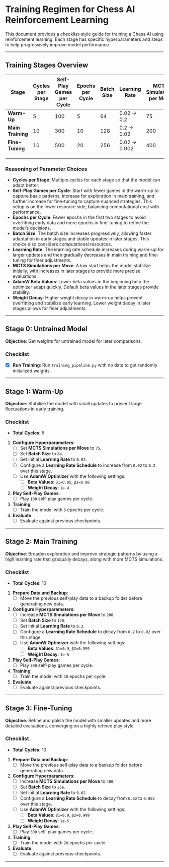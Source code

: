 # Training Regimen for Chess AI Reinforcement Learning

This document provides a checklist-style guide for training a Chess AI using reinforcement learning. Each stage has specific hyperparameters and steps to help progressively improve model performance.

---

## Training Stages Overview

| Stage              | Cycles per Stage | Self-Play Games per Cycle | Epochs per Cycle | Batch Size | Learning Rate | MCTS Simulations per Move | AdamW Beta Values | Weight Decay |
|--------------------|------------------|--------------------------|------------------|------------|--------------|---------------------------|-------------------|--------------|
| **Warm-Up**        | 5                | 100                      | 5               | 64         | 0.02 → 0.2   | 75                        | β1=0.85, β2=0.98  | 1e-4         |
| **Main Training**  | 10               | 300                      | 10                        | 128        | 0.2 → 0.02   | 200                       | β1=0.9, β2=0.999  | 1e-5         |
| **Fine-Tuning**    | 10               | 500                      | 20                        | 256        | 0.02 → 0.002 | 400                       | β1=0.9, β2=0.999  | 1e-5         |

---

### Reasoning of Parameter Choices
- **Cycles per Stage**: Multiple cycles for each stage so that the model can adapt better.
- **Self-Play Games per Cycle**: Start with fewer games in the warm-up to capture basic patterns, increase for exploration in main training, and further increase for fine-tuning to capture nuanced strategies. This setup is on the lower resource side, balancing computational cost with performance.
- **Epochs per Cycle**: Fewer epochs in the first two stages to avoid overfitting early data and more epochs in fine-tuning to refine the model’s decisions.
- **Batch Size**: The batch size increases progressively, allowing faster adaptation in early stages and stable updates in later stages. This choice also considers computational resources.
- **Learning Rate**: The learning rate schedule increases during warm-up for larger updates and then gradually decreases in main training and fine-tuning for finer adjustments.
- **MCTS Simulations per Move**: A low start helps the model stabilize initially, with increases in later stages to provide more precise evaluations.
- **AdamW Beta Values**: Lower beta values in the beginning help the optimizer adapt quickly. Default beta values in the later stages provide stability.
- **Weight Decay**: Higher weight decay in warm-up helps prevent overfitting and stabilize early learning. Lower weight decay in later stages allows for finer adjustments.

---

## Stage 0: Untrained Model

**Objective**: Get weights for untrained model for later comparisons.

### Checklist
- [X] **Run Training**: Run `training_pipeline.py` with no data to get randomly initialized weights.

---

## Stage 1: Warm-Up

**Objective**: Stabilize the model with small updates to prevent large fluctuations in early training.

### Checklist
- **Total Cycles**: 5
1. **Configure Hyperparameters**:
   - [ ] Set **MCTS Simulations per Move** to `75`.
   - [ ] Set **Batch Size** to `64`.
   - [ ] Set initial **Learning Rate** to `0.02`.
   - [ ] Configure a **Learning Rate Schedule** to increase from `0.02` to `0.2` over this stage.
   - [ ] Use **AdamW Optimizer** with the following settings:
     - [ ] **Beta Values**: `β1=0.85`, `β2=0.98`
     - [ ] **Weight Decay**: `1e-4`
2. **Play Self-Play Games**:
   - [ ] Play `100` self-play games per cycle.
3. **Training**:
   - [ ] Train the model with `5` epochs per cycle.
4. **Evaluate**:
   - [ ] Evaluate against previous checkpoints.

---

## Stage 2: Main Training

**Objective**: Broaden exploration and improve strategic patterns by using a high learning rate that gradually decays, along with more MCTS simulations.

### Checklist
- **Total Cycles**: 10
1. **Prepare Data and Backup**:
   - [ ] Move the previous self-play data to a backup folder before generating new data.
2. **Configure Hyperparameters**:
   - [ ] Increase **MCTS Simulations per Move** to `200`.
   - [ ] Set **Batch Size** to `128`.
   - [ ] Set initial **Learning Rate** to `0.2`.
   - [ ] Configure a **Learning Rate Schedule** to decay from `0.2` to `0.02` over this stage.
   - [ ] Use **AdamW Optimizer** with the following settings:
     - [ ] **Beta Values**: `β1=0.9`, `β2=0.999`
     - [ ] **Weight Decay**: `1e-5`
3. **Play Self-Play Games**:
   - [ ] Play `300` self-play games per cycle.
4. **Training**:
   - [ ] Train the model with `10` epochs per cycle.
5. **Evaluate**:
   - [ ] Evaluate against previous checkpoints.
---

## Stage 3: Fine-Tuning

**Objective**: Refine and polish the model with smaller updates and more detailed evaluations, converging on a highly refined play style.

### Checklist
- **Total Cycles**: 10
1. **Prepare Data and Backup**:
   - [ ] Move the previous self-play data to a backup folder before generating new data.
2. **Configure Hyperparameters**:
   - [ ] Increase **MCTS Simulations per Move** to `400`.
   - [ ] Set **Batch Size** to `256`.
   - [ ] Set initial **Learning Rate** to `0.02`.
   - [ ] Configure a **Learning Rate Schedule** to decay from `0.02` to `0.002` over this stage.
   - [ ] Use **AdamW Optimizer** with the following settings:
     - [ ] **Beta Values**: `β1=0.9`, `β2=0.999`
     - [ ] **Weight Decay**: `1e-5`
3. **Play Self-Play Games**:
   - [ ] Play `500` self-play games per cycle.
4. **Training**:
   - [ ] Train the model with `20` epochs per cycle.
5. **Evaluate**:
   - [ ] Evaluate against previous checkpoints.
---

